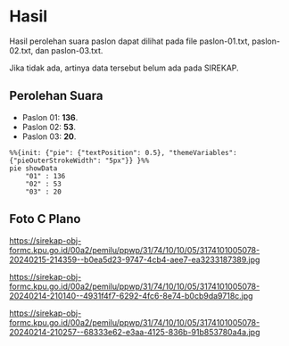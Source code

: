 # Hasil

Hasil perolehan suara paslon dapat dilihat pada file paslon-01.txt, paslon-02.txt, dan paslon-03.txt.

Jika tidak ada, artinya data tersebut belum ada pada SIREKAP.

## Perolehan Suara

 * Paslon 01: **136**.
 * Paslon 02: **53**.
 * Paslon 03: **20**.

```mermaid
%%{init: {"pie": {"textPosition": 0.5}, "themeVariables": {"pieOuterStrokeWidth": "5px"}} }%%
pie showData
    "01" : 136
    "02" : 53
    "03" : 20
```
## Foto C Plano

https://sirekap-obj-formc.kpu.go.id/00a2/pemilu/ppwp/31/74/10/10/05/3174101005078-20240215-214359--b0ea5d23-9747-4cb4-aee7-ea3233187389.jpg

https://sirekap-obj-formc.kpu.go.id/00a2/pemilu/ppwp/31/74/10/10/05/3174101005078-20240214-210140--4931f4f7-6292-4fc6-8e74-b0cb9da9718c.jpg

https://sirekap-obj-formc.kpu.go.id/00a2/pemilu/ppwp/31/74/10/10/05/3174101005078-20240214-210257--68333e62-e3aa-4125-836b-91b853780a4a.jpg
